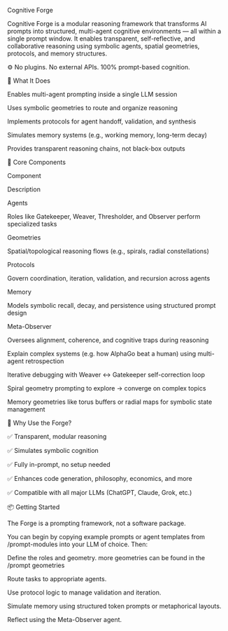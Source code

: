 Cognitive Forge

Cognitive Forge is a modular reasoning framework that transforms AI prompts into structured, multi-agent cognitive environments — all within a single prompt window. It enables transparent, self-reflective, and collaborative reasoning using symbolic agents, spatial geometries, protocols, and memory structures.

⚙️ No plugins. No external APIs. 100% prompt-based cognition.

🔧 What It Does

Enables multi-agent prompting inside a single LLM session

Uses symbolic geometries to route and organize reasoning

Implements protocols for agent handoff, validation, and synthesis

Simulates memory systems (e.g., working memory, long-term decay)

Provides transparent reasoning chains, not black-box outputs

🧩 Core Components

Component

Description

Agents

Roles like Gatekeeper, Weaver, Thresholder, and Observer perform specialized tasks

Geometries

Spatial/topological reasoning flows (e.g., spirals, radial constellations)

Protocols

Govern coordination, iteration, validation, and recursion across agents

Memory

Models symbolic recall, decay, and persistence using structured prompt design

Meta-Observer

Oversees alignment, coherence, and cognitive traps during reasoning

Explain complex systems (e.g. how AlphaGo beat a human) using multi-agent retrospection

Iterative debugging with Weaver ↔ Gatekeeper self-correction loop

Spiral geometry prompting to explore → converge on complex topics

Memory geometries like torus buffers or radial maps for symbolic state management

🧠 Why Use the Forge?

✅ Transparent, modular reasoning

✅ Simulates symbolic cognition

✅ Fully in-prompt, no setup needed

✅ Enhances code generation, philosophy, economics, and more

✅ Compatible with all major LLMs (ChatGPT, Claude, Grok, etc.)

📦 Getting Started

The Forge is a prompting framework, not a software package.

You can begin by copying example prompts or agent templates from /prompt-modules into your LLM of choice. Then:

Define the roles and geometry. more geometries can be found in the /prompt geometries 

Route tasks to appropriate agents.

Use protocol logic to manage validation and iteration.

Simulate memory using structured token prompts or metaphorical layouts.

Reflect using the Meta-Observer agent.


